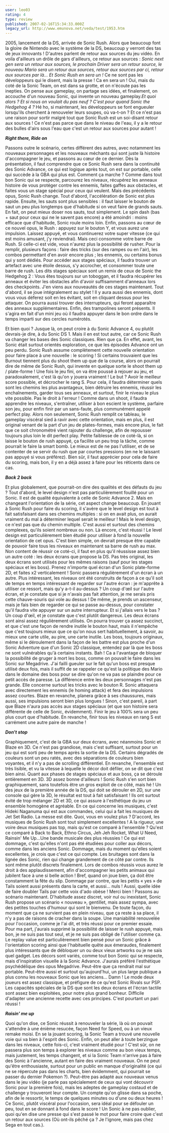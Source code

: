 ```yaml
---
user: leo03
rating: 4
type: review
published: 2007-02-16T15:34:33.000Z
legacy_url: http://www.emunova.net/veda/test/1953.htm
---
```

2005, lancement de la DS, arrivée de Sonic Rush. Alors que beaucoup font la gloire de Nintendo avec le système de la DS, beaucoup y verront des tas de jeux innovants ! D'autres parlent de retour aux sources du jeu vidéo. En voila d'ailleurs un drôle de gars d'ailleurs, ce retour aux sources : _Sonic next gen sera un retour aux sources, le prochain Driver sera un retour source, le nouveau Mario sera un retour aux sources, retour aux sources par ci, retour aux sources par là... Et Sonic Rush en sera un !_ Ce ne sont pas les développeurs qui le disent, mais la presse ! Ca en sera un ! Oui, mais du coté de la Sonic Team, on est dans sa grotte, et on n'écoute pas les inepties. On pense aux gameplay, on partage ses idées, et finalement, on accouche d'un nouveau Sonic, qui invente un nouveau gameplay._Et quoi alors ? Et si nous on voulait du pas neuf ? C'est pour quand Sonic the Hedgehog 4 ?_ Hé ho, si maintenant, les développeurs se font engueuler lorsqu'ils cherchent à renouveler leurs soupes, où va-t-on ? Et ce n'est pas une raison pour sortir malgré tout que Sonic Rush est un soi-disant retour aux sources ! Ce n'est pas parce que dans le niveau de l'eau, il y a le retour des bulles d'airs sous l'eau que c'est un retour aux sources pour autant !  

  

_**Right there, Ride on**_  

  

Passons outre le scénario, certes différent des autres, avec notamment les nouveaux personnages et les nouveaux méchants qui sont juste là histoire d'accompagner le jeu, et passons au cœur de ce dernier. Dès la présentation, il faut comprendre que ce Sonic Rush sera dans la continuité des Sonic Advance, ce qui est logique après tout, on est sur portable, celle qui succède à la GBA qui plus est. Comment ça marche ? Comme dans tout bon Sonic qui se respecte, parcourez les niveaux, récupérez les anneaux histoire de vous protéger contre les ennemis, faites gaffes aux obstacles, et faites vous un stage spécial pour ceux qui veulent. Mais des précédents opus, Sonic Rush change. Tout d'abord, l'accélération de Sonic est plus rapide. Ensuite, les sauts sont plus sensibles : il faut laisser le bouton de saut un peu plus longtemps que d'habitude si on veut faire de grands sauts. En fait, on peut mieux doser nos sauts, tout simplement. Le spin dash (bas + saut pour ceux qui ne le savent pas encore) a été amoindri : moins efficace que d'habitude, Sonic roule moins loin. Enfin, passons au cœur de ce nouvel opus, le Rush : appuyez sur le bouton Y, et vous aurez une impulsion. Laissez appuyé, et vous continuerez votre super vitesse (ce qui est moins amusant, j'y reviendrai). Mais ceci consomme votre barre de Rush. Si celle-ci est vide, vous n'aurez plus la possibilité de rusher. Pour la remplir, plusieurs façons : faire des tricks (sur des rampes ou en l'air), les combos permettant d'en avoir encore plus ; les ennemis, ou certains bonus qui y sont dédiés. Pour accéder aux stages spéciaux, il faudra trouver un artefact avec une étoile dessus, s'y accrocher, et consommer toute une barre de rush. Les dits stages spéciaux sont un remix de ceux de Sonic the Hedgehog 2 : Vous êtes toujours sur un toboggan, et il faudra récupérer les anneaux et éviter les obstacles afin d'avoir suffisamment d'anneaux lors des checkpoints. J'en viens aux nouveautés de ces stages maintenant. Tout d'abord, il se joue intégralement au stylet ! Il y aura aussi des ennemis, dont vous vous déferez soit en les évitant, soit en cliquant dessus pour les attaquer. On pourra aussi trouver des interrupteurs, qui feront apparaître des anneaux supplémentaires. Enfin, des trampolines seront présents. Il s'agira en fait d'un mini jeu où il faudra appuyer dans le bon ordre dans le temps imparti sur des cercles numérotés.  

  

Et bien quoi ? Jusque là, on peut croire à du Sonic Advance 4, ou plutôt devrais-je dire, à du Sonic DS 1\. Mais il en est tout autre, car ce Sonic Rush va changer les bases des Sonic classiques. Rien que ça. En effet, avant, les Sonic était surtout orientés exploration, ce que les épisodes Advance ont un peu perdu. Sonic Rush assume complètement cette nouvelle orientation pour faire place à une nouvelle : le scoring ! Si certains trouvaient que les Burnout tiennent plus du shoot them up que de la course, alors on pourrait dire de même de Sonic Rush, qui invente en quelque sorte le shoot them up / plate-forme ! Une fois le jeu fini, on va être poussé à rejouer au jeu, et paradoxalement, c'est là qu'on y jouera vraiment ! Le but ? Avoir le meilleur score possible, et décrocher le rang S. Pour cela, il faudra déterminer quels sont les chemins les plus avantageux, bien détruire les ennemis, réussir les enchaînements, garder tous ses anneaux, et surtout, finir le niveau le plus vite possible. Pas le droit à l'erreur ! Comme dans un shoot, il faudra apprendre les niveaux, s'entraîner, utiliser à bon escient le système, parfaire son jeu, pour enfin finir par un sans-faute, plus communément appelé perfect play. Alors non seulement, Sonic Rush remplit ce tableau, le gameplay viscéral sied à ravir avec cette orientation, mais en plus, il est original venant de la part d'un jeu de plates-formes, mais encore plus, le fait que ce soit chronométré vient rajouter du challenge, afin de repousser toujours plus loin le dit perfect play. Petite faiblesse de ce coté-là, si on laisse le bouton de rush appuyé, ça facilite un peu trop la tâche, comme pourrait le faire la smart bomb. Le mieux est de ne pas l'utiliser, et de se contenter de se servir du rush que par courtes pressions (en ne le laissant pas appuyé si vous préférez). Bien sûr, il faut apprécier pour cela de faire du scoring, mais bon, il y en a déjà assez à faire pour les réticents dans ce cas.  

  

_**Back 2 back**_  

  

Et plus globalement, que pourrait-on dire des qualités et des défauts du jeu ? Tout d'abord, le level design n'est pas particulièrement fouillé pour un Sonic. Il est de qualité équivalente à celle de Sonic Advance 2\. Mais en changeant l'orientation de la série, cet aspect change beaucoup. En jouant à Sonic Rush pour faire du scoring, il s'avère que le level design est tout à fait satisfaisant dans ses chemins multiples : si on en avait plus, on aurait vraiment du mal à déterminer lequel serait le meilleur ! Mais le level design, ce n'est pas que du chemin multiple. C'est aussi et surtout des chemins complexes, qu'ils soient nombreux ou non. Là encore, c'est réussi ! Le level design est particulièrement bien étudié pour utiliser à fond la nouvelle orientation de cet opus. C'est bien simple, on devrait presque être capable de pouvoir faire tous les niveaux en maintenant sa barre de rush au max. Non content de réussir ce coté-ci, il faut en plus qu'il réussisse assez bien un autre coté : les deux écrans que propose la DS. Pas très original, les deux écrans sont utilisés pour les mêmes raisons (sauf pour les stages spéciaux et les boss). Prenez n'importe quel écran d'un Sonic plate-forme 2D, et faites x2 verticalement ! Sonic passera régulièrement d'un écran à un autre. Plus intéressant, les niveaux ont été construits de façon à ce qu'il soit de temps en temps intéressant de regarder sur l'autre écran : je m'apprête à utiliser ce ressort, mais qu'y a-t-il au-dessus ? Un coup d'œil sur l'autre écran, et je constate que si je n'avais pas fait attention, je me serais pris cette chauve-souris qui vole au dessus ! De même, je prends un ascenseur, mais je fais bien de regarder ce qui se passe au-dessus, pour constater qu'il faudra vite appuyer sur un autre interrupteur. Et si j'allais vers le bas ? Un coup d'œil, et je constate que c'est plutôt dangereux. Les deux écrans sont ainsi assez régulièrement utilisés. On pourra trouver ça assez succinct, et que c'est une façon de rendre inutile le bouton haut, mais il n'empêche que c'est toujours mieux que ce qu'on nous sert habituellement, à savoir, au mieux une carte utile, au pire, une carte inutile. Les boss, toujours originaux, même si le déroulement dans la façon de les battre est plus proche d'un Sonic Adventure que d'un Sonic 2D classique, entendez par là que les boss ne sont vulnérables qu'à certains instants. Bah ! Ca a l'avantage de bloquer la possibilité de gruger à mort les boss, comme on pouvait le faire dans les Sonic sur Megadrive. J'ai failli gueuler sur le fait qu'un boss est presque utilisé deux fois, mais il suffit de se rappeler ce qu'est la politique des Mario dans le domaine des boss pour se dire qu'on ne va pas se plaindre pour ce petit accès de paresse. La différence entre les deux personnages n'est pas grande. Elle concerne surtout les tricks avec le bouton R. Sonic attaquera avec directement les ennemis (le homing attack) et fera des impulsions assez courtes. Blaze en revanche, planera grâce à ses chaussures, mais aussi, ses impulsions seront bien plus longues ! Sinon, c'est pareil, à part que Blaze n'aura pas accès aux stages spéciaux (et que son histoire sera différente de celle de Sonic, évidemment). Finir le jeu à 100% sera un peu plus court que d'habitude. En revanche, finir tous les niveaux en rang S est carrément une autre paire de manche !  

  

_**Don't stop**_  

  

Graphiquement, c'est de la GBA sur deux écrans, avec néanmoins Sonic et Blaze en 3D. Ce n'est pas grandiose, mais c'est suffisant, surtout pour un jeu qui est sorti peu de temps après la sortie de la DS. Certains dégradés de couleurs sont un peu ratés, avec des séparations de couleurs bien voyantes, et il n'y a pas de scrolling différentiel. En revanche, l'ensemble est très lisible, et vu la vitesse à lequelle le décor doit défiler, on se dit que c'est bien ainsi. Quant aux phases de stages spéciaux et aux boss, ça se déroule entièrement en 3D. 3D assez bonne d'ailleurs ! Sonic Rush s'en sort bien graphiquement, sans toutefois être un gros exploit de ce côté, mais hé ! Un des jeux de la première année de la DS, qui doit se dérouler en 2D, sur une console qui gère la 3D, le résultat est tout à fait satisfaisant ! Ils ont surtout évité de trop mélanger 2D et 3D, ce qui assure à l'esthétique du jeu un ensemble homogène et agréable. En ce qui concerne les musiques, c'est Hideki Naganuma qui est aux commandes, celui qui a fait les musiques de Jet Set Radio. La messe est dite. Quoi, vous en voulez plus ? D'accord, les musiques de Sonic Rush sont tout simplement excellentes ! A la rigueur, une voire deux musiques pas top, mais qu'est ce comparé à l'ensemble ? Qu'est ce comparé à Back to Back, Ethno Circus, Jeh Jeh Rocket, What U Need, Rainsin' Me Up...Une bande musicale des plus réussies ! Ce qui est dommage, c'est qu'elles n'ont pas été étudiées pour coller aux décors, comme dans les anciens Sonic. Dommage, mais du moment qu'elles soient excellentes, je crois que c'est ce qui compte. Les bruitages sont dans la lignée des Sonic, rien qui change grandement de ce côté par contre. Ils sont même plutôt discrets finalement. Lors de combos réussis vous aurez le droit à des applaudissement, afin d'accompagner les petits animaux qui jubilent face à une si belle action ! Bref, quand on joue bien, ça doit être constamment la fête du slip. Dommage par contre, que les petits « yes » de Tails soient aussi présents dans la carte, et aussi... nuls ! Aussi, quelle idée de faire doubler Tails par cette voix d'ado obèse ! Merci bien ! Passons au scénario maintenant. D'habitude assez discret, voir nul ou inexistant, Sonic Rush propose un scénario « nouveau », gentillet, mais assez sympa, avec des petites touches d'humour qui sont le bienvenu. De toute façon, du moment que ça ne survient pas en plein niveau, que ça reste à sa place, il n'y a pas de raisons de cracher dans la soupe. Une maniabilité renouvelée pour l'occasion, comme je l'ai dit, et très réussi pour ce premier essaie. Pour ma part, j'aurais supprimé la possibilité de laisser le rush appuyé, mais bon, je ne suis pas tout seul, et je ne suis pas obligé de l'utiliser comme ça. Le replay value est particulièrement bien pensé pour un Sonic grâce à l'orientation scoring ainsi que l'habituelle quête aux émeraudes, finalement plus intéressants que de débloquer un ou deux vieux artworks ou je ne sais quel gadget. Les décors sont variés, comme tout bon Sonic qui se respecte, mais d'inspiration visuelle à la Sonic Advance. J'aurais préféré l'esthétique psychédélique des opus Megadrive. Peut-être que ça rendrait mal sur portable. Peut-être aussi et surtout qu'aujourd'hui, un plus large publique a plus connu les nouveaux Sonic que les anciens... Damn ! Le mode deux joueurs est assez classique, et préfigure de ce qu'est Sonic Rivals sur PSP. Les capacités spéciales de la DS que sont les deux écrans et l'écran tactile sont assez bien exploitées, pour notre plus grand bonheur. Difficile d'adapter une ancienne recette avec ces principes. C'est pourtant un pari réussi !  

  

_**Raisin' me up**_  

  

Quoi qu'on dise, ce Sonic réussit à renouveler la série, là où on pouvait s'attendre à une énième resucée, façon Need for Speed, ou à un vieux remake moisi. En se la jouant scoring, la Sonic Team a trouvé une nouvelle voie qui va bien à l'esprit des Sonic. Enfin, on peut aller à toute berzingue dans les niveaux, cette fois-ci, c'est vraiment étudié pour ! C'est sûr, on ne passera plus son temps à explorer les niveaux comme au bon vieux temps, mais justement, les temps changent, et si la Sonic Team n'arrive pas à faire des Sonic à l'ancienne, autant en faire des vraiment nouveaux. On ne peut qu'être enthousiaste, surtout pour un public en manque d'originalité (ce qui ne se répercute pas dans les charts, bien évidemment, qui pourrait se passer du dernier Pokemon ?). Peut-être pas adapté aux nouveaux venus dans le jeu vidéo (je parle pas spécialement de ceux qui vont découvrir Sonic pour la première fois), mais les adeptes de gameplay costaud et de challenge y trouveront leur compte. Un compte qu'on glisse dans sa poche, afin de le ressortir, le temps de quelques minutes ou d'une ou deux heures ! Ce Sonic, plutôt viscéral pour l'occasion, sera idéal pour se défouler un peu, tout en se donnant à fond dans le score ! Un Sonic à ne pas oublier, quoi qu'en dise une presse qui s'est passé le mot pour faire croire que c'est un retour aux sources (Où ont-ils pêché ça ? Je l'ignore, mais pas chez Sega en tout cas.).